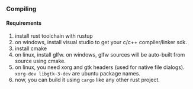 
### Compiling
#### Requirements
1. install rust toolchain with rustup
2. on windows, install visual studio to get your c/c++ compiler/linker sdk.
3. install cmake 
4. on linux, install glfw. on windows, glfw sources will be auto-built from source using cmake.
5. on linux, you need xorg and gtk headers (used for native file dialogs). `xorg-dev libgtk-3-dev` are ubuntu package names.
6. now, you can build it using `cargo` like any other rust project. 

